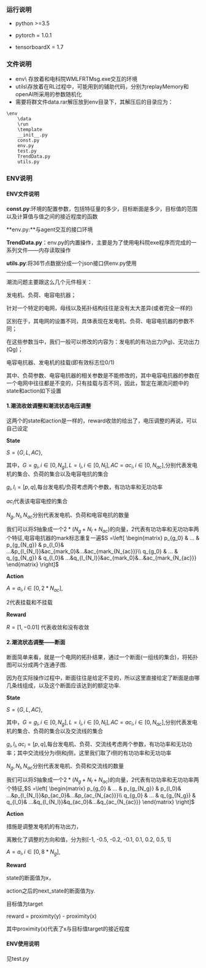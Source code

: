### 运行说明

- python >=3.5

- pytorch = 1.0.1

- tensorboardX = 1.7


### 文件说明

- env\ 存放着和电科院WMLFRTMsg.exe交互的环境
- utils\存放着在RL过程中，可能用到的辅助代码，分别为replayMemory和openAI所采用的参数随机化
- 需要将群文件data.rar解压放到env目录下，其解压后的目录应为：

```
\env
	\data
	\run
	\template
	__init__.py
	const.py
	env.py
	test.py
	TrendData.py
	utils.py
```



### ENV说明

#### ENV文件说明

**const.py**:环境的配置参数，包括特征量的多少，目标断面是多少，目标值的范围以及计算值与值之间的接近程度的函数

**env.py:**与agent交互的接口环境

**TrendData.py**：env.py的内置操作，主要是为了使用电科院exe程序而完成的一系列文件——内存读取操作

**utils.py**:将36节点数据分成一个json接口供env.py使用

---

潮流问题主要跟这么几个元件相关：

发电机、负荷、电容电抗器；

针对一个特定的电网，母线以及拓扑结构往往是没有太大差异(或者完全一样的)

区别在于，其电网的设置不同，具体表现在发电机、负荷、电容电抗器的参数不同；

在这些参数当中，我们一般可以修改的内容为：发电机的有功出力(Pg)、无功出力(Qg)；

电容电抗器、发电机的挂载(即有效标志位0/1)

其中、负荷参数、电容电抗器的相关参数是不能修改的，其中电容电抗器的参数在一个电网中往往都是不变的，只有挂载与否不同，因此，暂定在潮流问题中的state和action如下设置

#### 1.潮流收敛调整和潮流状态电压调整

这两个的state和action是一样的，reward收敛的给出了，电压调整的再说，可以自己设定

**State**

$S=\{G, L,AC\}$,

其中，$G={g_i, i∈[0,N_g ]}, L={l_i, i∈[0,N_l ]},AC={ac_i,i\in[0,N_{ac}]}$,分别代表发电机的集合、负荷的集合以及电容电抗的集合

$g_i,l_i=[p,q ]$,每台发电机/负荷考虑两个参数，有功功率和无功功率

$ac_i$代表该电容电控的集合

$N_g,N_l,N_{ac}$分别代表发电机、负荷和电容电抗的数量



我们可以将$S$抽象成一个$2*(N_g+N_l + N_{ac})$的向量，2代表有功功率和无功功率两个特征,电容电抗器的mark标志重复一遍$S =\left[
\begin{matrix}
p_{g_0}  & ... & p_{g_{N_g}} & p_{l_0}& ...&p_{l_{N_l}}&ac_{mark_0}&...&ac_{mark_{N_{ac}}}\\
q_{g_0} & ... & q_{g_{N_g}} & q_{l_0}& ...&q_{l_{N_l}}&ac_{mark_0}&...&ac_{mark_{N_{ac}}}
\end{matrix}
\right]$ 



**Action**

$A={a_i, i∈[0, 2 * N_{ac} ]},$

2代表挂载和不挂载

**Reward**

$R=[1,-0.01]$ 代表收敛和没有收敛



#### 2.潮流状态调整——断面

断面简单来看，就是一个电网的拓扑结果，通过一个断面(一组线的集合)，将拓扑图可以分成两个连通子图.

因为在实际操作过程中，断面往往是给定不变的，所以这里直接给定了断面是由哪几条线组成，以及这个断面应该达到的额定功率.

**State**

$S=\{G, L,AC\}$,

其中，$G={g_i, i∈[0,N_g ]}, L={l_i, i∈[0,N_l ]},AC={ac_i,i\in[0,N_{ac}]}$,分别代表发电机的集合、负荷的集合以及交流线的集合

$g_i,l_i,ac_i=[p,q ]$,每台发电机、负荷、交流线考虑两个参数，有功功率和无功功率；其中交流线分为i侧和j侧，这里我们取了i侧的有功功率和无功功率

$N_g,N_l,N_{ac}$分别代表发电机、负荷和交流线的数量



我们可以将$S$抽象成一个$2*(N_g+N_l + N_{ac})$的向量，2代表有功功率和无功功率两个特征,$S =\left[
\begin{matrix}
p_{g_0}  & ... & p_{g_{N_g}} & p_{l_0}& ...&p_{l_{N_l}}&p_{ac_0}&...&p_{ac_{N_{ac}}}\\
q_{g_0} & ... & q_{g_{N_g}} & q_{l_0}& ...&q_{l_{N_l}}&q_{ac_0}&...&q_{ac_{N_{ac}}}
\end{matrix}
\right]$ 



**Action**

措施是调整发电机的有功出力，

离散化了调整的方向和值，分为别[-1, -0.5, -0.2, -0.1, 0.1, 0.2, 0.5, 1]

$A={a_i, i∈[0, 8 * N_{g} ]},$

**Reward**

state的断面值为x，

action之后的next_state的断面值为y.

目标值为target

reward = proximity(y) - proximity(x)

其中proximity(x)代表了x与目标值target的接近程度



#### ENV使用说明

见test.py

